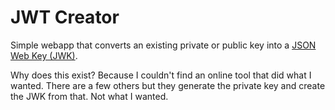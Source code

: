 # JWT Creator

Simple webapp that converts an existing private or public key into a [JSON Web
Key (JWK)](https://tools.ietf.org/html/rfc7517).

Why does this exist? Because I couldn't find an online tool that did what I
wanted. There are a few others but they generate the private key and create the
JWK from that. Not what I wanted.
